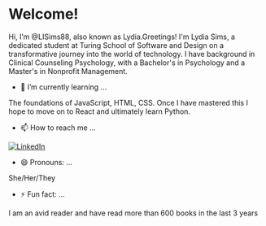 # Welcome!

 Hi, I’m @LISims88, also known as Lydia.Greetings! I'm Lydia Sims, a dedicated student at Turing School of Software and Design on a transformative journey into the world of technology. I have background in Clinical Counseling Psychology, with a Bachelor's in Psychology and a Master's in Nonprofit Management.

- 🌱 I’m currently learning ...

The foundations of JavaScript, HTML, CSS. Once I have mastered this I hope to move on to React and ultimately learn Python.

- 📫 How to reach me ...
  
[![LinkedIn](https://img.shields.io/badge/linkedin-%230077B5.svg?style=for-the-badge&logo=linkedin&logoColor=white)](www.linkedin.com/in/lydia-sims)



- 😄 Pronouns: ...

She/Her/They
- ⚡ Fun fact: ...

I am an avid reader and have read more than 600 books in the last 3 years

<!---
LISims88/LISims88 is a ✨ special ✨ repository because its `README.md` (this file) appears on your GitHub profile.
You can click the Preview link to take a look at your changes.
--->
